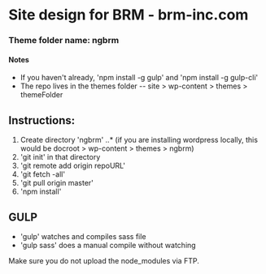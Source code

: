 # Site design for BRM - brm-inc.com

### Theme folder name: ngbrm


#### Notes
* If you haven't already, 'npm install -g gulp' and 'npm install -g gulp-cli'
* The repo lives in the themes folder -- site > wp-content > themes > themeFolder

## Instructions:

1. Create directory 'ngbrm'
..* (if you are installing wordpress locally, this would be docroot > wp-content > themes > ngbrm)
2. 'git init' in that directory
3. 'git remote add origin repoURL'
4. 'git fetch -all'
5. 'git pull origin master'
6. 'npm install'

## GULP
* 'gulp' watches and compiles sass file
* 'gulp sass' does a manual compile without watching

Make sure you do not upload the node_modules via FTP.
